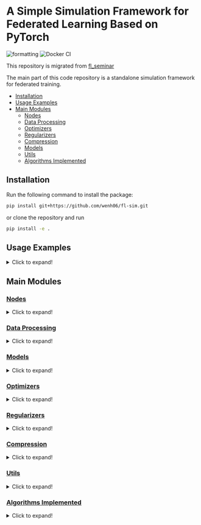 # A Simple Simulation Framework for Federated Learning Based on PyTorch

![formatting](https://github.com/wenh06/fl-sim/actions/workflows/check-formatting.yml/badge.svg)
![Docker CI](https://github.com/wenh06/fl-sim/actions/workflows/docker-image.yml/badge.svg?branch=docker-ci)

This repository is migrated from [fl_seminar](https://github.com/wenh06/fl_seminar/tree/master/code)

The main part of this code repository is a standalone simulation framework for federated training.

<!-- toc -->

- [Installation](#installation)
- [Usage Examples](#usage-examples)
- [Main Modules](#main-modules)
  - [Nodes](#nodes)
  - [Data Processing](#data-processing)
  - [Optimizers](#optimizers)
  - [Regularizers](#regularizers)
  - [Compression](#compression)
  - [Models](#models)
  - [Utils](#utils)
  - [Algorithms Implemented](#algorithms-implemented)

<!-- tocstop -->

## Installation

Run the following command to install the package:

```bash
pip install git+https://github.com/wenh06/fl-sim.git
```

or clone the repository and run

```bash
pip install -e .
```

## Usage Examples

<details>
<summary>Click to expand!</summary>

The following code snippet shows how to use the framework to train a model on the `FedProxFEMNIST` dataset using the `FedProx` algorithm.

```python
from fl_sim.data_processing.fedprox_femnist import FedProxFEMNIST
from fl_sim.algorithms.fedprox import (
    FedProxServer,
    FedProxClientConfig,
    FedProxServerConfig,
)

# create a FedProxFEMNIST dataset
ds = FedProxFEMNIST()
# choose a model
model = ds.candidate_models["cnn_femmist_tiny"]
# set up the server and client configurations
server_config = FedProxServerConfig(200, ds.DEFAULT_TRAIN_CLIENTS_NUM, 0.7)
client_config = FedProxClientConfig(ds.DEFAULT_BATCH_SIZE, 30)
# create a FedProxServer object
s = FedProxServer(model, ds, server_config, client_config)
# normal centralized training
s.train_centralized()
# federated training
s.train_federated()
```

</details>

## Main Modules

### [Nodes](fl_sim/nodes.py)

<details>
<summary>Click to expand!</summary>

`Node`s are the core of the simulation framework. `Node` has two subclasses: `Server` and `Client`.
The `Server` class is the base class for all servers, which acts as the coordinator of the training process, as well as maintainer of status variables.
The `Client` class is the base class for all clients.

The abstract base class `Node` provides the following basic functionalities:

- `get_detached_model_parameters`: get the model parameters of the node in a detached form.
- `get_gradients`: get the gradients, or norm of the gradients, of the model parameters of the client.
- `aggregate_results_from_csv_log`: aggregate the experiment results from the csv log file.
- `aggregate_results_from_json_log`: aggregate the experiment results from the json log file.
- `_post_init`: post-initialization procedure, called in the end of `__init__` method.

and abstract methods or properties that need to be implemented by subclasses:

- `communicate`: communicate procedure with other (type of) nodes in each iteration.
- `update`: updating procedure in each iteration.
- `required_config_fields` (property): required fields in the configuration class, which is used to check the validity of the configuration in the `_post_init` method.

The `Server` class has signature

```python
Server(
    model: torch.nn.modules.module.Module,
    dataset: fl_sim.data_processing.fed_dataset.FedDataset,
    config: fl_sim.nodes.ServerConfig,
    client_config: fl_sim.nodes.ClientConfig,
    lazy: bool = False,
) -> None
```

providing the following additional functionalities or properties:

- `_setup_clients`: setup (initialize) the clients, and allocate devices to them.
- `_sample_clients`: sample a subset of clients from the client pool.
- `_communicate`: execute the `communicate` method of the clients, and increment the global communication counter (`_num_communications`).
- `_update`: checks the validity messages (`_received_messages`) received from the clients, execute the `update` method of the server, and finally clears the received messages.
- `train`: the main training procedure, which calls either `train_centralized` or `train_federated` depending on the argument `mode` passed to this method.
- `train_centralized`: centralized training procedure, mainly used for comparison.
- `train_federated`: federated training procedure, which calls the `_communicate` (to clients), wait for the clients to execute `_update` and `_communicate`, and finally calls `_update` to update the server.
- `add_parameters`: addition of parameters (values) to the server model parameters.
- `avg_parameters`: averaging the model parameters in the received messages.
- `update_gradients`: update the gradients of the server model parameters using the received gradients.
- `get_client_data`: helper function to get the data of the clients.
- `get_client_model`: helper function to get the model of the clients.
- `get_cached_metrics`: helper function to get the cached aggregated metrics of the clients stored on the server.
- `_reset`: reset the server to the initial state. Before carrying out a new training process, the flag `_complete_experiment` will be checked. If it is `True`, this method will be called to reset the server.
- `is_convergent` (property): check whether the training process has converged. Currently, this property is **NOT** fully implemented.

and **abstract properties that need to be implemented by subclasses**:

- `client_cls`: the client class used when initializing the clients via `_setup_clients`.
- `config_cls`: a dictionary of configuration classes for the server and clients, used in `__init__` method.
- `doi`: the DOI of the paper that proposes the algorithm.

The `Client` class has signature

```python
Client(
    client_id: int,
    device: torch.device,
    model: torch.nn.modules.module.Module,
    dataset: fl_sim.data_processing.fed_dataset.FedDataset,
    config: fl_sim.nodes.ClientConfig,
) -> None
```

providing the following additional functionalities:

- `_communicate`: execute the `communicate` method of the server, increment the global communication counter (`_num_communications`), and clears the cached local evaluation results.
- `_update`: execute the `update` method of the client, and clears the received messages from the server.
- `evaluate`: evaluate the model on the local test data.
- `set_parameters`: set the model parameters of the client.
- `get_all_data`: helper function to get all the data of the client.

and **abstract methods that need to be implemented by subclasses**:

- `train`: training procedure of the client.

The configuration classes `ServerConfig` and `ClientConfig` are used to store the configuration of the server and clients, respectively.
These two classes are similar to a `dataclass`, but accept arbitrary additional fields. The signature of `ServerConfig` is

```python
ServerConfig(
    algorithm: str,
    num_iters: int,
    num_clients: int,
    clients_sample_ratio: float,
    txt_logger: bool = True,
    csv_logger: bool = False,
    json_logger: bool = True,
    eval_every: int = 1,
    verbose: int = 1,
    **kwargs: Any,
) -> None
```

and the signature of `ClientConfig` is

```python
ClientConfig(
    algorithm: str,
    optimizer: str,
    batch_size: int,
    num_epochs: int,
    lr: float,
    verbose: int = 1,
    **kwargs: Any,
) -> None
```

To implement a new algorithm, one needs to implement a subclass of `Server`, `Client`, `ServerConfig`, and `ClientConfig`. For example, the following implementation of FedProx is provided in the file [fedprox](fl_sim/algorithms/fedprox/_fedprox.py):

<details>
<summary>Click to expand!</summary>

```python
import warnings
from copy import deepcopy
from typing import List, Dict, Any

import torch
from torch_ecg.utils.misc import add_docstring
from tqdm.auto import tqdm

from fl_sim.nodes import Server, Client, ServerConfig, ClientConfig, ClientMessage


class FedProxServerConfig(ServerConfig):
    """Server config for the FedProx algorithm.

    Parameters
    ----------
    num_iters : int
        The number of (outer) iterations.
    num_clients : int
        The number of clients.
    clients_sample_ratio : float
        The ratio of clients to sample for each iteration.
    vr : bool, default False
        Whether to use variance reduction.
    **kwargs : dict, optional
        Additional keyword arguments:

        - ``txt_logger`` : bool, default True
            Whether to use txt logger.
        - ``csv_logger`` : bool, default False
            Whether to use csv logger.
        - ``json_logger`` : bool, default True
            Whether to use json logger.
        - ``eval_every`` : int, default 1
            The number of iterations to evaluate the model.
        - ``verbose`` : int, default 1
            The verbosity level.

    """

    __name__ = "FedProxServerConfig"

    def __init__(
        self,
        num_iters: int,
        num_clients: int,
        clients_sample_ratio: float,
        vr: bool = False,
        **kwargs: Any,
    ) -> None:
        super().__init__(
            "FedProx",
            num_iters,
            num_clients,
            clients_sample_ratio,
            vr=vr,
            **kwargs,
        )


class FedProxClientConfig(ClientConfig):
    """Client config for the FedProx algorithm.

    Parameters
    ----------
    batch_size : int
        The batch size.
    num_epochs : int
        The number of epochs.
    lr : float, default 1e-2
        The learning rate.
    mu : float, default 0.01
        Coefficient for the proximal term.
    vr : bool, default False
        Whether to use variance reduction.
    **kwargs : dict, optional
        Additional keyword arguments:

        - ``verbose`` : int, default 1
            The verbosity level.

    """

    __name__ = "FedProxClientConfig"

    def __init__(
        self,
        batch_size: int,
        num_epochs: int,
        lr: float = 1e-2,
        mu: float = 0.01,
        vr: bool = False,
        **kwargs: Any,
    ) -> None:
        optimizer = "FedProx" if not vr else "FedProx_VR"
        if kwargs.pop("algorithm", None) is not None:
            warnings.warn(
                "The `algorithm` argument fixed to `FedProx`.", RuntimeWarning
            )
        if kwargs.pop("optimizer", None) is not None:
            warnings.warn(
                "The `optimizer` argument fixed to `FedProx` or `FedProx_VR`.",
                RuntimeWarning,
            )
        super().__init__(
            "FedProx",
            optimizer,
            batch_size,
            num_epochs,
            lr,
            mu=mu,
            vr=vr,
            **kwargs,
        )


@add_docstring(
    Server.__doc__.replace(
        "The class to simulate the server node.",
        "Server node for the FedProx algorithm.",
    )
    .replace("ServerConfig", "FedProxServerConfig")
    .replace("ClientConfig", "FedProxClientConfig")
)
class FedProxServer(Server):
    """Server node for the FedProx algorithm."""

    __name__ = "FedProxServer"

    def _post_init(self) -> None:
        """
        check if all required field in the config are set,
        and check compatibility of server and client configs
        """
        super()._post_init()
        assert self.config.vr == self._client_config.vr

    @property
    def client_cls(self) -> type:
        return FedProxClient

    @property
    def required_config_fields(self) -> List[str]:
        return []

    def communicate(self, target: "FedProxClient") -> None:
        target._received_messages = {"parameters": self.get_detached_model_parameters()}
        if target.config.vr:
            target._received_messages["gradients"] = [
                p.grad.detach().clone() if p.grad is not None else torch.zeros_like(p)
                for p in target.model.parameters()
            ]

    def update(self) -> None:

        # sum of received parameters, with self.model.parameters() as its container
        self.avg_parameters()
        if self.config.vr:
            self.update_gradients()

    @property
    def config_cls(self) -> Dict[str, type]:
        return {
            "server": FedProxServerConfig,
            "client": FedProxClientConfig,
        }

    @property
    def doi(self) -> List[str]:
        return ["10.48550/ARXIV.1812.06127"]


@add_docstring(
    Client.__doc__.replace(
        "The class to simulate the client node.",
        "Client node for the FedProx algorithm.",
    ).replace("ClientConfig", "FedProxClientConfig")
)
class FedProxClient(Client):
    """Client node for the FedProx algorithm."""

    __name__ = "FedProxClient"

    def _post_init(self) -> None:
        """
        check if all required field in the config are set,
        and set attributes for maintaining itermidiate states
        """
        super()._post_init()
        if self.config.vr:
            self._gradient_buffer = [
                torch.zeros_like(p) for p in self.model.parameters()
            ]
        else:
            self._gradient_buffer = None

    @property
    def required_config_fields(self) -> List[str]:
        return ["mu"]

    def communicate(self, target: "FedProxServer") -> None:
        message = {
            "client_id": self.client_id,
            "parameters": self.get_detached_model_parameters(),
            "train_samples": len(self.train_loader.dataset),
            "metrics": self._metrics,
        }
        if self.config.vr:
            message["gradients"] = [
                p.grad.detach().clone() for p in self.model.parameters()
            ]
        target._received_messages.append(ClientMessage(**message))

    def update(self) -> None:
        try:
            self._cached_parameters = deepcopy(self._received_messages["parameters"])
        except KeyError:
            warnings.warn("No parameters received from server")
            warnings.warn("Using current model parameters as initial parameters")
            self._cached_parameters = self.get_detached_model_parameters()
        except Exception as err:
            raise err
        self._cached_parameters = [p.to(self.device) for p in self._cached_parameters]
        if (
            self.config.vr
            and self._received_messages.get("gradients", None) is not None
        ):
            self._gradient_buffer = [
                gd.clone().to(self.device)
                for gd in self._received_messages["gradients"]
            ]
        self.solve_inner()  # alias of self.train()

    def train(self) -> None:
        self.model.train()
        with tqdm(
            range(self.config.num_epochs),
            total=self.config.num_epochs,
            mininterval=1.0,
            disable=self.config.verbose < 2,
        ) as pbar:
            for epoch in pbar:  # local update
                self.model.train()
                for X, y in self.train_loader:
                    X, y = X.to(self.device), y.to(self.device)
                    self.optimizer.zero_grad()
                    output = self.model(X)
                    loss = self.criterion(output, y)
                    loss.backward()
                    self.optimizer.step(
                        local_weights=self._cached_parameters,
                        variance_buffer=self._gradient_buffer,
                    )

```

</details>

:point_right: [Back to TOC](#a-simple-simulation-framework-for-federated-learning-based-on-pytorch)

</details>

### [Data Processing](fl_sim/data_processing)

<details>
<summary>Click to expand!</summary>

The module (folder) [data_processing](fl_sim/data_processing) contains code for data preprocessing, io, etc.
The following datasets are included in this module:

1. [`FedCIFAR`](fl_sim/data_processing/fed_cifar.py)
2. [`FedCIFAR100`](fl_sim/data_processing/fed_cifar.py)
3. [`FedEMNIST`](fl_sim/data_processing/fed_emnist.py)
4. [`FedMNIST`](fl_sim/data_processing/fed_mnist.)
5. [`FedShakespeare`](fl_sim/data_processing/fed_shakespeare.py)
6. [`FedSynthetic`](fl_sim/data_processing/fed_synthetic.py)
7. [`FedProxFEMNIST`](fl_sim/data_processing/fedprox_femnist.py)
8. [`FedProxMNIST`](fl_sim/data_processing/fedprox_mnist.py)
9. [`FedProxSent140`](fl_sim/data_processing/fedprox_sent140.py)

Each dataset is wrapped in a class, providing the following functionalities:

1. Automatic data downloading and preprocessing
2. Data partitioning (into clients) via methods `get_dataloader`
3. A list of candidate [models] (#models) via the property `candidate_models`
4. Criterion and method for evaluating the performance of a model using its output on the dataset via the method `evaluate`
5. Several helper methods for data visualization and citation (biblatex format)

Additionally, one can get the list of `LIBSVM` datasets via

```python
pd.read_html("https://www.csie.ntu.edu.tw/~cjlin/libsvmtools/datasets/")[0]
```

**NEW**: Part of the vision datasets support dynamic data augmentation for the train subset. The base class `FedVisionDataset` has signature

```python
FedVisionDataset(
    datadir: Union[str, pathlib.Path, NoneType] = None,
    transform: Union[str, Callable, NoneType] = "none",
) -> None
```

By setting `transform="none"` (default), the train subset is wrapped with a static `TensorDataset`. By setting `transform=None`, the train subset uses built-in dynamic augmentation, for example `FedCIFAR100` uses `torchvision.transforms.RandAugment`.

**NOTE** that most of the federated vision datasets are provided with processed values rather than raw pixels, hence not supporting dynamic data augmentation using `torchvision.transforms`.

:point_right: [Back to TOC](#a-simple-simulation-framework-for-federated-learning-based-on-pytorch)

</details>

### [Models](fl_sim/models)

<details>
<summary>Click to expand!</summary>

The module (folder) [models](fl_sim/models) contains pre-defined (neural network) models, most of which are very simple:

1. `MLP`
2. `FedPDMLP`
3. `CNNMnist`
4. `CNNFEMnist`
5. `CNNFEMnist_Tiny`
6. `CNNCifar`
7. `RNN_OriginalFedAvg`
8. `RNN_StackOverFlow`
9. `RNN_Sent140`
10. `ResNet18`
11. `ResNet10`
12. `LogisticRegression`
13. `SVC`
14. `SVR`

Most models are proposed or suggested by previous literature.

One can call the `module_size` or `module_size_` properties to check the size (in terms of number of parameters and memory consumption respectively) of the model.

:point_right: [Back to TOC](#a-simple-simulation-framework-for-federated-learning-based-on-pytorch)

</details>

### [Optimizers](fl_sim/optimizers)

<details>
<summary>Click to expand!</summary>

The module (folder) [optimizers](fl_sim/optimizers) contains optimizers for solving inner (local) optimization problems. Despite optimizers from `torch` and `torch_optimizers`, this module implements

1. `ProxSGD`
2. `FedPD_SGD`
3. `FedPD_VR`
4. `PSGD`
5. `PSVRG`
6. `pFedMe`
7. `FedProx`
8. `FedDR`

Most of the optimizers are derived from `ProxSGD`.

:point_right: [Back to TOC](#a-simple-simulation-framework-for-federated-learning-based-on-pytorch)

</details>

### [Regularizers](fl_sim/regularizers)

<details>
<summary>Click to expand!</summary>

The module (folder) [regularizers](fl_sim/regularizers) contains code for regularizers for model parameters (weights).

1. `L1Norm`
2. `L2Norm`
3. `L2NormSquared`
4. `NullRegularizer`

These regularizers are subclasses of a base class `Regularizer`, and can be obtained by passing the name of the regularizer to the function `get_regularizer`. The regularizers share common methods `eval` and `prox_eval`.

:point_right: [Back to TOC](#a-simple-simulation-framework-for-federated-learning-based-on-pytorch)

</details>

### [Compression](fl_sim/compressors)

<details>
<summary>Click to expand!</summary>

The module (folder) [compressors](fl_sim/compressors) contains code for constructing compressors.

:point_right: [Back to TOC](#a-simple-simulation-framework-for-federated-learning-based-on-pytorch)

</details>

### [Utils](fl_sim/utils)

<details>
<summary>Click to expand!</summary>

The module (folder) [utils](fl_sim/utils) contains utility functions for [data downloading](fl_sim/utils/_download_data.py),
[training metrics logging](fl_sim/utils/loggers.py), etc.

- `TxTLogger`: A logger for logging training metrics to a text file, as well as printing them to the console, in a human-readable format.
- `CSVLogger`: A logger for logging training metrics to a CSV file. **NOT** recommended since not memory-efficient.
- `JsonLogger`: A logger for logging training metrics to a JSON file. Also can be saved as a YAML file.

:point_right: [Back to TOC](#a-simple-simulation-framework-for-federated-learning-based-on-pytorch)

</details>

### [Algorithms Implemented](fl_sim/algorithms)

<details>
<summary>Click to expand!</summary>

1. [FedProx](https://github.com/litian96/FedProx) ![test-fedprox](https://github.com/wenh06/fl-sim/actions/workflows/test-fedprox.yml/badge.svg)
2. [FedOpt](https://arxiv.org/abs/2003.00295) ![test-fedopt](https://github.com/wenh06/fl-sim/actions/workflows/test-fedopt.yml/badge.svg)
3. [pFedMe](https://github.com/CharlieDinh/pFedMe) ![test-pfedme](https://github.com/wenh06/fl-sim/actions/workflows/test-pfedme.yml/badge.svg)
4. [FedSplit](https://arxiv.org/abs/2005.05238) ![test-fedsplit](https://github.com/wenh06/fl-sim/actions/workflows/test-fedsplit.yml/badge.svg)
5. [FedDR](https://github.com/unc-optimization/FedDR) ![test-feddr](https://github.com/wenh06/fl-sim/actions/workflows/test-feddr.yml/badge.svg)
6. [FedPD](https://github.com/564612540/FedPD/) ![test-fedpd](https://github.com/wenh06/fl-sim/actions/workflows/test-fedpd.yml/badge.svg)
7. [SCAFFOLD](https://proceedings.mlr.press/v119/karimireddy20a.html) ![test-scaffold](https://github.com/wenh06/fl-sim/actions/workflows/test-scaffold.yml/badge.svg)
8. [ProxSkip](https://proceedings.mlr.press/v162/mishchenko22b.html) ![test-proxskip](https://github.com/wenh06/fl-sim/actions/workflows/test-proxskip.yml/badge.svg)
9. [Ditto](https://arxiv.org/abs/2012.04221) ![test-ditto](https://github.com/wenh06/fl-sim/actions/workflows/test-ditto.yml/badge.svg)

:point_right: [Back to TOC](#a-simple-simulation-framework-for-federated-learning-based-on-pytorch)

</details>
